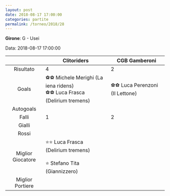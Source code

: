 ```yaml
---
layout: post
date: 2018-08-17 17:00:00
categories: partite
permalink: /torneo/2018/28
---
```

**Girone**: G - Usei

Data: 2018-08-17 17:00:00

| | Clitoriders | CGB Gamberoni |
|:-----:|-----|-----|
Risultato|4|2
Goals|⚽⚽ Michele Merighi (La iena ridens)<br/>⚽⚽ Luca Frasca (Delirium tremens)|⚽⚽ Luca Perenzoni (Il Lettone)<br/>
Autogoals||
Falli|1|2
Gialli||
Rossi||
Miglior Giocatore|⭐⭐ Luca Frasca (Delirium tremens)<br/><br/>⭐ Stefano Tita (Giannizzero)<br/>|
Miglior Portiere||